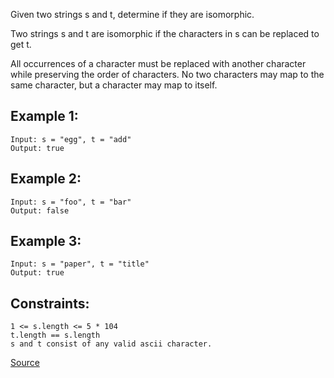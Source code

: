 Given two strings s and t, determine if they are isomorphic.

Two strings s and t are isomorphic if the characters in s can be replaced to get t.

All occurrences of a character must be replaced with another character while preserving the order of characters. No two characters may map to the same character, but a character may map to itself.


## Example 1:
````
Input: s = "egg", t = "add"
Output: true
````

## Example 2:
````
Input: s = "foo", t = "bar"
Output: false
````

## Example 3:
````
Input: s = "paper", t = "title"
Output: true
````

## Constraints:
````
1 <= s.length <= 5 * 104
t.length == s.length
s and t consist of any valid ascii character.
````

[Source](https://leetcode.com/problems/isomorphic-strings)